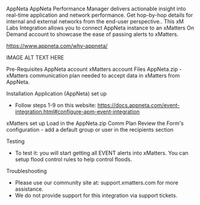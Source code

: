 AppNeta
AppNeta Performance Manager delivers actionable insight into real-time application and network performance. Get hop-by-hop details for internal and external networks from the end-user perspective.. This xM Labs Integration allows you to connect AppNeta instance to an xMatters On Demand account to showcase the ease of passing alerts to xMatters.

https://www.appneta.com/why-appneta/

IMAGE ALT TEXT HERE


Pre-Requisites
AppNeta account
xMatters account
Files
AppNeta.zip - xMatters communication plan needed to accept data in xMatters from AppNeta.

Installation
Application (AppNeta) set up
- Follow steps 1-9 on this website: https://docs.appneta.com/event-integration.html#configure-apm-event-integration

xMatters set up
Load in the AppNeta.zip Comm Plan
Review the Form's configuration - add a default group or user in the recipients section

Testing
- To test it: you will start getting all EVENT alerts into xMatters. You can setup flood control rules to help control floods.

Troubleshooting
- Please use our community site at: support.xmatters.com for more assistance.
- We do not provide support for this integration via support tickets.
